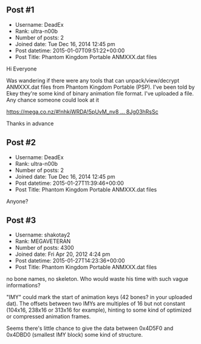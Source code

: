 ## Post #1
- Username: DeadEx
- Rank: ultra-n00b
- Number of posts: 2
- Joined date: Tue Dec 16, 2014 12:45 pm
- Post datetime: 2015-01-07T09:51:22+00:00
- Post Title: Phantom Kingdom Portable ANMXXX.dat files

Hi Everyone

Was wandering if there were any tools that can unpack/view/decrypt ANMXXX.dat files from Phantom Kingdom Portable (PSP). I've been told by Ekey they're some kind of binary animation file format. I've uploaded a file.
Any chance someone could look at it

[https://mega.co.nz/#!nhkiWRDA!5pUvM_nv8 ... 8Jg03hRsSc](https://mega.co.nz/#!nhkiWRDA!5pUvM_nv8Eb-iQ3JSSo8ZGRb6hAJE1TPH8Jg03hRsSc)

Thanks in advance
## Post #2
- Username: DeadEx
- Rank: ultra-n00b
- Number of posts: 2
- Joined date: Tue Dec 16, 2014 12:45 pm
- Post datetime: 2015-01-27T11:39:46+00:00
- Post Title: Phantom Kingdom Portable ANMXXX.dat files

Anyone?
## Post #3
- Username: shakotay2
- Rank: MEGAVETERAN
- Number of posts: 4300
- Joined date: Fri Apr 20, 2012 4:24 pm
- Post datetime: 2015-01-27T14:23:36+00:00
- Post Title: Phantom Kingdom Portable ANMXXX.dat files

no bone names, no skeleton. Who would waste his time with such vague informations?

"IMY" could mark the start of animation keys (42 bones? in your uploaded dat). The offsets between two IMYs are multiples of 16 but not constant (104x16, 238x16 or 313x16 for example), hinting to some kind of optimized or compressed animation frames.

Seems there's little chance to give the data between 0x4D5F0 and 0x4DBD0 (smallest IMY block) some kind of structure.
